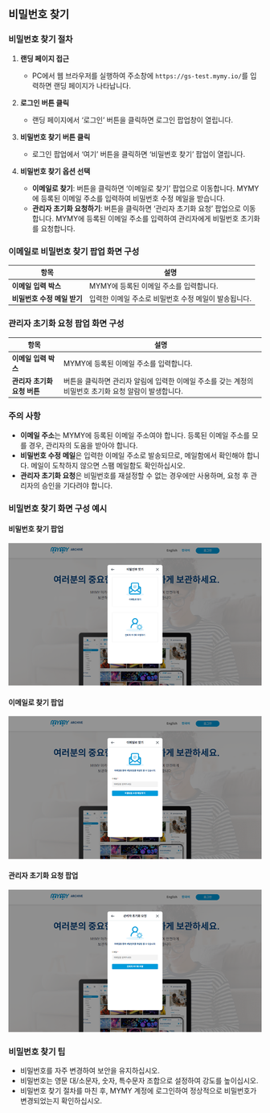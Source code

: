 ## 비밀번호 찾기

### 비밀번호 찾기 절차

1. **랜딩 페이지 접근**
   - PC에서 웹 브라우저를 실행하여 주소창에 `https://gs-test.mymy.io/`를 입력하면 랜딩 페이지가 나타납니다.

2. **로그인 버튼 클릭**
   - 랜딩 페이지에서 ‘로그인’ 버튼을 클릭하면 로그인 팝업창이 열립니다.

3. **비밀번호 찾기 버튼 클릭**
   - 로그인 팝업에서 ‘여기’ 버튼을 클릭하면 ‘비밀번호 찾기’ 팝업이 열립니다.

4. **비밀번호 찾기 옵션 선택**
   - **이메일로 찾기**: 버튼을 클릭하면 ‘이메일로 찾기’ 팝업으로 이동합니다. MYMY에 등록된 이메일 주소를 입력하여 비밀번호 수정 메일을 받습니다.
   - **관리자 초기화 요청하기**: 버튼을 클릭하면 ‘관리자 초기화 요청’ 팝업으로 이동합니다. MYMY에 등록된 이메일 주소를 입력하여 관리자에게 비밀번호 초기화를 요청합니다.

### 이메일로 비밀번호 찾기 팝업 화면 구성

| 항목                   | 설명                                                                 |
|----------------------|--------------------------------------------------------------------|
| **이메일 입력 박스**    | MYMY에 등록된 이메일 주소를 입력합니다.                                        |
| **비밀번호 수정 메일 받기** | 입력한 이메일 주소로 비밀번호 수정 메일이 발송됩니다.                                  |

### 관리자 초기화 요청 팝업 화면 구성

| 항목                      | 설명                                                                 |
|-------------------------|--------------------------------------------------------------------|
| **이메일 입력 박스**       | MYMY에 등록된 이메일 주소를 입력합니다.                                        |
| **관리자 초기화 요청 버튼**  | 버튼을 클릭하면 관리자 알림에 입력한 이메일 주소를 갖는 계정의 비밀번호 초기화 요청 알람이 발생합니다. |

### 주의 사항

- **이메일 주소**는 MYMY에 등록된 이메일 주소여야 합니다. 등록된 이메일 주소를 모를 경우, 관리자의 도움을 받아야 합니다.
- **비밀번호 수정 메일**은 입력한 이메일 주소로 발송되므로, 메일함에서 확인해야 합니다. 메일이 도착하지 않으면 스팸 메일함도 확인하십시오.
- **관리자 초기화 요청**은 비밀번호를 재설정할 수 없는 경우에만 사용하며, 요청 후 관리자의 승인을 기다려야 합니다.

### 비밀번호 찾기 화면 구성 예시

#### 비밀번호 찾기 팝업

![비밀번호 찾기](images/password_find.png)

#### 이메일로 찾기 팝업

![이메일로 찾기 팝업](images/password_find_1.png)

#### 관리자 초기화 요청 팝업

![관리자 초기화 요청 팝업](images/password_find_2.png)

### 비밀번호 찾기 팁

- 비밀번호를 자주 변경하여 보안을 유지하십시오.
- 비밀번호는 영문 대/소문자, 숫자, 특수문자 조합으로 설정하여 강도를 높이십시오.
- 비밀번호 찾기 절차를 마친 후, MYMY 계정에 로그인하여 정상적으로 비밀번호가 변경되었는지 확인하십시오.
